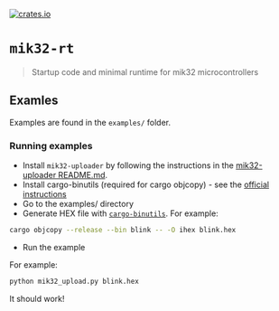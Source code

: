 [![crates.io](https://img.shields.io/crates/d/mik32-rt.svg)](https://crates.io/crates/mik32-rt)

# `mik32-rt`

> Startup code and minimal runtime for mik32 microcontrollers

## Examles
Examples are found in the `examples/` folder. 

### Running examples
- Install `mik32-uploader` by following the instructions in the [mik32-uploader README.md](https://github.com/MikronMIK32/mik32-uploader/blob/master/README.md).
- Install cargo-binutils (required for cargo objcopy) - see the [official instructions](https://github.com/rust-embedded/cargo-binutils/blob/master/README.md)
- Go to the examples/ directory
- Generate HEX file with [`cargo-binutils`](https://github.com/rust-embedded/cargo-binutils). For example:
  
``` bash
cargo objcopy --release --bin blink -- -O ihex blink.hex
```

- Run the example

For example:

```bash
python mik32_upload.py blink.hex
```

It should work!






